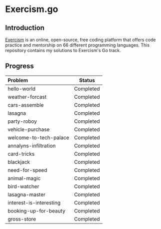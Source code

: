 # Exercism.go

## Introduction

[Exercism](https://exercism.org) is an online, open-source, free coding platform that offers code practice and mentorship on 66 different programming languages. This repository contains my solutions to Exercism's Go track.

## Progress

| Problem                   |  Status   |
| :------------------------ | :-------: |
| hello-world               | Completed |
| weather-forcast           | Completed |
| cars-assemble             | Completed |
| lasagna                   | Completed |
| party-roboy               | Completed |
| vehicle-purchase          | Completed |
| welcome-to-tech-palace    | Completed |
| annalyns-infiltration     | Completed |
| card-tricks               | Completed |
| blackjack                 | Completed |
| need-for-speed            | Completed |
| animal-magic              | Completed |
| bird-watcher              | Completed |
| lasagna-master            | Completed |
| interest-is-interesting   | Completed |
| booking-up-for-beauty     | Completed |
| gross-store               | Completed |